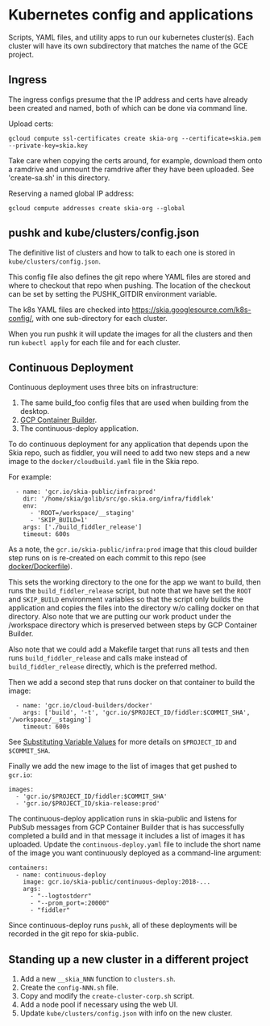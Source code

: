 # Kubernetes config and applications

Scripts, YAML files, and utility apps to run our kubernetes cluster(s). Each
cluster will have its own subdirectory that matches the name of the GCE
project.

## Ingress

The ingress configs presume that the IP address and certs have already been
created and named, both of which can be done via command line.

Upload certs:

    gcloud compute ssl-certificates create skia-org --certificate=skia.pem --private-key=skia.key

Take care when copying the certs around, for example, download them onto a
ramdrive and unmount the ramdrive after they have been uploaded. See
'create-sa.sh' in this directory.

Reserving a named global IP address:

    gcloud compute addresses create skia-org --global

## pushk and kube/clusters/config.json

The definitive list of clusters and how to talk to each one is stored in
`kube/clusters/config.json`.

This config file also defines the git repo where YAML files are stored and where
to checkout that repo when pushing. The location of the checkout can be set by
setting the PUSHK_GITDIR environment variable.

The k8s YAML files are checked into https://skia.googlesource.com/k8s-config/,
with one sub-directory for each cluster.

When you run pushk it will update the images for all the clusters and then run
`kubectl apply` for each file and for each cluster.

## Continuous Deployment

Continuous deployment uses three bits on infrastructure:

  1. The same build_foo config files that are used when building from the desktop.
  2. [GCP Container Builder](https://cloud.google.com/container-builder/).
  3. The continuous-deploy application.

To do continuous deployment for any application that depends upon the Skia
repo, such as fiddler, you will need to add two new steps and a new image
to the `docker/cloudbuild.yaml` file in the Skia repo.

For example:

```
  - name: 'gcr.io/skia-public/infra:prod'
    dir: '/home/skia/golib/src/go.skia.org/infra/fiddlek'
    env:
      - 'ROOT=/workspace/__staging'
      - 'SKIP_BUILD=1'
    args: ['./build_fiddler_release']
    timeout: 600s
```

As a note, the `gcr.io/skia-public/infra:prod` image that this cloud builder step runs on
is re-created on each commit to this repo (see [docker/Dockerfile](../docker/Dockerfile)).

This sets the working directory to the one for the app we want to build, then
runs the `build_fiddler_release` script, but note that we have set the `ROOT`
and `SKIP_BUILD` environment variables so that the script only builds the
application and copies the files into the directory w/o calling docker on that
directory. Also note that we are putting our work product under the /workspace
directory which is preserved between steps by GCP Container Builder.

Also note that we could add a Makefile target that runs all tests and then
runs `build_fiddler_release` and calls make instead of `build_fiddler_release`
directly, which is the preferred method.

Then we add a second step that runs docker on that container to build the
image:

```
  - name: 'gcr.io/cloud-builders/docker'
    args: ['build', '-t', 'gcr.io/$PROJECT_ID/fiddler:$COMMIT_SHA', '/workspace/__staging']
    timeout: 600s
```

See [Substituting Variable Values](https://cloud.google.com/container-builder/docs/configuring-builds/substitute-variable-values)
for more details on `$PROJECT_ID` and `$COMMIT_SHA`.

Finally we add the new image to the list of images that get pushed to
`gcr.io`:

```
images:
  - 'gcr.io/$PROJECT_ID/fiddler:$COMMIT_SHA'
  - 'gcr.io/$PROJECT_ID/skia-release:prod'

```

The continuous-deploy application runs in skia-public and listens for PubSub
messages from GCP Container Builder that is has successfully completed a build
and in that message it includes a list of images it has uploaded. Update the
`continuous-deploy.yaml` file to include the short name of the image you want
continuously deployed as a command-line argument:

```
containers:
  - name: continuous-deploy
    image: gcr.io/skia-public/continuous-deploy:2018-...
    args:
      - "--logtostderr"
      - "--prom_port=:20000"
      - "fiddler"
```

Since continuous-deploy runs `pushk`, all of these deployments will be
recorded in the git repo for skia-public.

## Standing up a new cluster in a different project

  1. Add a new `__skia_NNN` function to `clusters.sh`.
  2. Create the `config-NNN.sh` file.
  3. Copy and modify the `create-cluster-corp.sh` script.
  4. Add a node pool if necessary using the web UI.
  5. Update `kube/clusters/config.json` with info on the new cluster.
